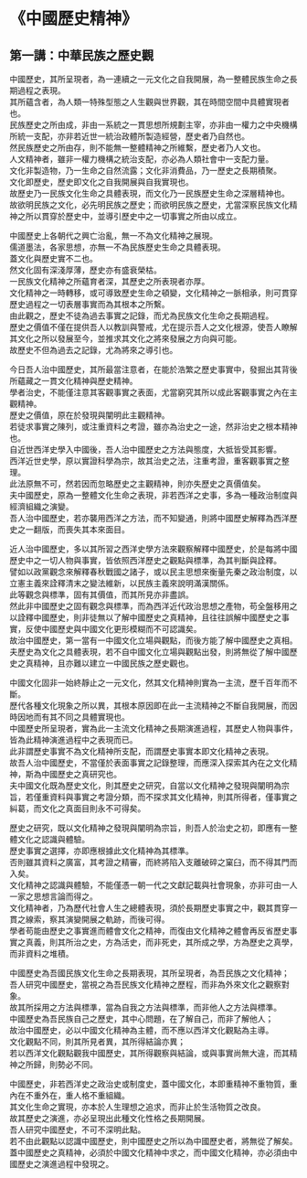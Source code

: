 # 《中國歷史精神》
## 第一講：中華民族之歷史觀

中國歷史，其所呈現者，為一連續之一元文化之自我開展，為一整體民族生命之長期過程之表現。  
其所蘊含者，為人類一特殊型態之人生觀與世界觀，其在時間空間中具體實現者也。  
民族歷史之所由成，非由一系統之一貫思想所規劃主宰，亦非由一權力之中央機構所統一支配，亦非若近世一統治政體所製造經營，歷史者乃自然也。  
然民族歷史之所由存，則不能無一整體精神之所維繫，歷史者乃人文也。  
人文精神者，雖非一權力機構之統治支配，亦必為人類社會中一支配力量。  
文化非製造物，乃一生命之自然流露；文化非消費品，乃一歷史之長期積聚。  
文化即歷史，歷史即文化之自我開展與自我實現也。  
故歷史乃一民族文化生命之具體表現，而文化乃一民族歷史生命之深層精神也。  
故欲明民族之文化，必先明民族之歷史；而欲明民族之歷史，尤當深察民族文化精神之所以貫穿於歷史中，並導引歷史中之一切事實之所由以成立。

中國歷史上各朝代之興亡治亂，無一不為文化精神之展現。  
儒道墨法，各家思想，亦無一不為民族歷史生命之具體表現。  
蓋文化與歷史實不二也。  
然文化固有深淺厚薄，歷史亦有盛衰榮枯。  
一民族文化精神之所蘊育者深，其歷史之所表現者亦厚。  
文化精神之一時轉移，或可導致歷史生命之頓變，文化精神之一脈相承，則可貫穿歷史過程之一切表層事實而為其根本之所繫。  
由此觀之，歷史不徒為過去事實之記錄，而尤為民族文化生命之長期過程。  
歷史之價值不僅在提供吾人以教訓與警戒，尤在提示吾人之文化根源，使吾人瞭解其文化之所以發展至今，並推求其文化之將來發展之方向與可能。  
故歷史不但為過去之記錄，尤為將來之導引也。

今日吾人治中國歷史，其所最當注意者，在能於浩繁之歷史事實中，發掘出其背後所蘊藏之一貫文化精神與歷史精神。  
學者治史，不能僅注意其客觀事實之表面，尤當窮究其所以成此客觀事實之內在主觀精神。  
歷史之價值，原在於發現與闡明此主觀精神。  
若徒求事實之陳列，或注重資料之考證，雖亦為治史之一途，然非治史之根本精神也。  
自近世西洋史學入中國後，吾人治中國歷史之方法與態度，大抵皆受其影響。  
西洋近世史學，原以實證科學為宗，故其治史之法，注重考證，重客觀事實之整理。  
此法原無不可，然若因而忽略歷史之主觀精神，則亦失歷史之真價值矣。  
夫中國歷史，原為一整體文化生命之表現，非若西洋之史事，多為一種政治制度與經濟組織之演變。  
吾人治中國歷史，若亦襲用西洋之方法，而不知變通，則將中國歷史解釋為西洋歷史之一翻版，而喪失其本來面目。

近人治中國歷史，多以其所習之西洋史學方法來觀察解釋中國歷史，於是每將中國歷史中之一切人物與事實，皆依照西洋歷史之觀點與標準，為其判斷與詮釋。  
譬如以政黨觀念來解釋春秋戰國之諸子，或以民主思想來衡量先秦之政治制度，以立憲主義來詮釋清末之變法維新，以民族主義來說明滿漢關係。  
此等觀念與標準，固有其價值，而其所見亦非盡誤。  
然此非中國歷史之固有觀念與標準，而為西洋近代政治思想之產物，苟全盤移用之以詮釋中國歷史，則非徒無以了解中國歷史之真精神，且往往誤解中國歷史之事實，反使中國歷史與中國文化更形模糊而不可認識矣。  
故治中國歷史，第一當有一中國文化立場與觀點，而後方能了解中國歷史之真相。  
夫歷史為文化之具體表現，若不自中國文化立場與觀點出發，則將無從了解中國歷史之真精神，且亦難以建立一中國民族之歷史觀也。

中國文化固非一始終靜止之一元文化，然其文化精神則實為一主流，歷千百年而不斷。  
歷代各種文化現象之所以異，其根本原因即在此一主流精神之不斷自我開展，而因時因地而有其不同之具體實現也。  
中國歷史所呈現者，實為此一主流文化精神之長期演進過程，其歷史人物與事件，皆為此精神演進過程中之表現而已。  
此非謂歷史事實不為文化精神所支配，而謂歷史事實本即文化精神之表現。  
故吾人治中國歷史，不當僅於表面事實之記錄整理，而應深入探索其內在之文化精神，斯為中國歷史之真研究也。  
夫中國文化既為歷史文化，則其歷史之研究，自當以文化精神之發現與闡明為宗旨，若僅重資料與事實之考證分類，而不探求其文化精神，則其所得者，僅事實之糾葛，而文化之真面目則永不可得矣。

歷史之研究，既以文化精神之發現與闡明為宗旨，則吾人於治史之初，即應有一整體文化之認識與體驗。  
歷史事實之選擇，亦即應根據此文化精神為其標準。  
否則雖其資料之廣富，其考證之精審，而終將陷入支離破碎之窠臼，而不得其門而入矣。  
文化精神之認識與體驗，不能僅憑一朝一代之文獻記載與社會現象，亦非可由一人一家之思想言論而得之。  
文化精神者，乃為歷代社會人生之總體表現，須於長期歷史事實之中，觀其貫穿一貫之線索，察其演變開展之軌跡，而後可得。  
學者苟能由歷史之事實進而體會文化之精神，而復由文化精神之體會再反省歷史事實之真義，則其所治之史，方為活史，而非死史，其所成之學，方為歷史之真學，而非資料之堆積。

中國歷史為吾國民族文化生命之長期表現，其所呈現者，為吾民族之文化精神；  
吾人研究中國歷史，當視之為吾民族文化精神之歷程，而非為外來文化之觀察對象。  
故其所採用之方法與標準，當為自我之方法與標準，而非他人之方法與標準。  
中國歷史為吾民族自己之歷史，其中心問題，在了解自己，而非了解他人；  
故治中國歷史，必以中國文化精神為主體，而不應以西洋文化觀點為主導。  
文化觀點不同，則其所見者異，其所得結論亦異；  
若以西洋文化觀點觀我中國歷史，其所得觀察與結論，或與事實尚無大違，而其精神之所歸，則勢必不同。

中國歷史，非若西洋史之政治史或制度史，蓋中國文化，本即重精神不重物質，重內在不重外在，重人格不重組織。  
其文化生命之實現，亦本於人生理想之追求，而非止於生活物質之改良。  
故其歷史之演進，亦必呈現出此種文化性格之長期開展。  
吾人研究中國歷史，不可不深明此點。  
若不由此觀點以認識中國歷史，則中國歷史之所以為中國歷史者，將無從了解矣。  
蓋中國歷史之真精神，必須於中國文化精神中求之，而中國文化精神，亦必須由中國歷史之演進過程中發現之。
